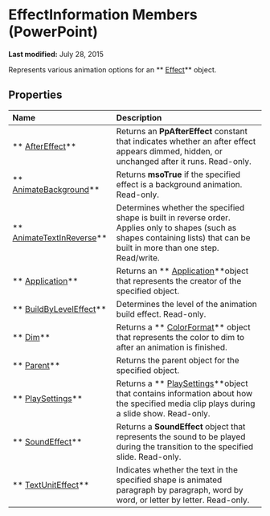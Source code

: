 
# EffectInformation Members (PowerPoint)

 **Last modified:** July 28, 2015

Represents various animation options for an  ** [Effect](359ac3da-86cd-8003-d691-349d20fd1777.md)** object.

## Properties



|**Name**|**Description**|
|:-----|:-----|
| ** [AfterEffect](18fd4307-c737-2a97-09bc-ff381a18d768.md)**|Returns an  **PpAfterEffect** constant that indicates whether an after effect appears dimmed, hidden, or unchanged after it runs. Read-only.|
| ** [AnimateBackground](37e9bfb5-3661-a3eb-d148-90d504f0e450.md)**|Returns  **msoTrue** if the specified effect is a background animation. Read-only.|
| ** [AnimateTextInReverse](9e56e8a8-fdcb-dc2a-23d7-fb9c25081cdf.md)**|Determines whether the specified shape is built in reverse order. Applies only to shapes (such as shapes containing lists) that can be built in more than one step. Read/write.|
| ** [Application](52dcd295-5996-0ae4-9169-5577404882de.md)**|Returns an  ** [Application](978c2b99-4271-b953-4283-73b5f3d96f41.md)**object that represents the creator of the specified object.|
| ** [BuildByLevelEffect](b839394f-1b58-4e12-9f55-38547cfd9bc1.md)**|Determines the level of the animation build effect. Read-only.|
| ** [Dim](c2ffb40a-01e9-a77f-77dc-34262ed064cd.md)**|Returns a  ** [ColorFormat](3bfcd08d-65f4-25a3-2d05-77111fbd13e5.md)** object that represents the color to dim to after an animation is finished.|
| ** [Parent](780fb3b7-8bdc-3b47-d5ce-b84c6b7c5b13.md)**|Returns the parent object for the specified object.|
| ** [PlaySettings](702cf5b9-8164-cd25-e441-566a9a94fc14.md)**|Returns a  ** [PlaySettings](5a588b69-08ab-2422-12f9-a2666d3fc6ac.md)**object that contains information about how the specified media clip plays during a slide show. Read-only.|
| ** [SoundEffect](ff881716-307e-4cce-7cc5-68d32350527f.md)**|Returns a  **SoundEffect** object that represents the sound to be played during the transition to the specified slide. Read-only.|
| ** [TextUnitEffect](c86538af-7c76-f332-11f4-9e1a71453dab.md)**|Indicates whether the text in the specified shape is animated paragraph by paragraph, word by word, or letter by letter. Read-only.|
